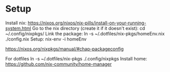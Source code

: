 # Setup

Install nix: https://nixos.org/nixos/nix-pills/install-on-your-running-system.html
Go to the nix directory (create it if it doesn't exist): cd ~/.config/nixpkgs/
Link the package: ln -s ~/.dotfiles/nix-pkgs/homeEnv.nix ./config.nix
Setup: nix-env -i homeEnv

https://nixos.org/nixpkgs/manual/#chap-packageconfig

For dotfiles
ln -s ~/.dotfiles/nix-pkgs ./.config/nixpkgs
Install home: https://github.com/nix-community/home-manager
